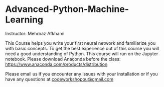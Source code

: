 # Advanced-Python-Machine-Learning

Instructor: Mehrnaz Afkhami

This Course helps you write your first neural network and familiarize you with basic concepts.
To get the best experience out of this course you will need a good understanding of Python.
This course will run on the Jupyter notebook. Please download Anaconda before the class:
https://www.anaconda.com/products/distribution

Please email us if you encounter any issues with your installation or if you have any questions at codeworkshopou@gmail.com
